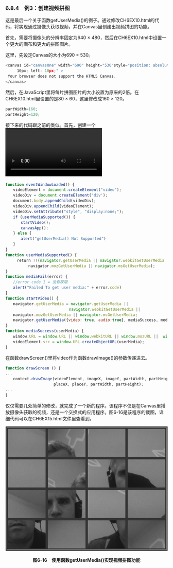 ### 6.8.4　例3：创建视频拼图

这是最后一个关于函数getUserMedia()的例子。通过修改CH6EX10.html的代码，将实现通过摄像头获取视频，并在Canvas里创建出视频拼图的功能。

首先，需要将摄像头的分辨率固定为640 × 480，然后在CH6EX10.html中设置一个更大的画布和更大的拼图图片。

这里，先设定Canvas的大小为690 × 530。

```javascript
<canvas id="canvasOne" width="690" height="530"style="position: absolute; top:
　　　10px; left: 10px;" >
 Your browser does not support the HTML5 Canvas.
</canvas>
```

然后，在JavaScript里将每片拼图图片的大小设置为原来的2倍。在CH6EX10.html里设置的是80 × 60，这里修改成160 × 120。

```javascript
partWidth=160;
partHeight=120;
```

接下来的代码跟之前的类似。首先，创建一个<video>节点用来显示函数getUserMedia()捕获的视频。

```javascript
function eventWindowLoaded() {
　　videoElement = document.createElement("video");
　　videoDiv = document.createElement('div');
　　document.body.appendChild(videoDiv);
　　videoDiv.appendChild(videoElement);
　　videoDiv.setAttribute("style", "display:none;");
　　if (userMediaSupported()) {
　　　　startVideo();
　　　　canvasApp();
　　} else {
　　　　alert("getUserMedia() Not Supported")
　　}
}
function userMediaSupported() {
　　　return !!(navigator.getUserMedia || navigator.webkitGetUserMedia ||
　　　　　　navigator.mozGetUserMedia || navigator.msGetUserMedia);
}
function mediaFail(error) {
　　//error code 1 = 没有权限
　　alert("Failed To get user media:" + error.code)
}
function startVideo() {
　　navigator.getUserMedia = navigator.getUserMedia ||
　　　　　　　　　　　　　　　　 navigator.webkitGetUserMedia ||
　　navigator.mozGetUserMedia || navigator.msGetUserMedia;
　　navigator.getUserMedia({video: true, audio:true}, mediaSuccess, mediaFail);
}
function mediaSuccess(userMedia) {
　　window.URL = window.URL || window.webkitURL || window.mozURL ||  window.msURL;
　　videoElement.src = window.URL.createObjectURL(userMedia);
}
```

在函数drawScreen()里将video作为函数drawImage()的参数传递进去。

```javascript
function drawScreen () {
...
　　context.drawImage(videoElement, imageX, imageY, partWidth, partHeight,
　　　　　　　　　 　　　placeX, placeY, partWidth, partHeight);
...
}
```

仅仅需要几处简单的修改，就完成了一个新的程序。该程序不仅是在Canvas里播放摄像头获取的视频，还是一个交换式的应用程序。图6-16是该程序的截图，详细代码可以在CH6EX15.html文件里查看到。

![122.png](../images/122.png)
<center class="my_markdown"><b class="my_markdown">图6-16　使用函数getUserMedia()实现视频拼图功能</b></center>

